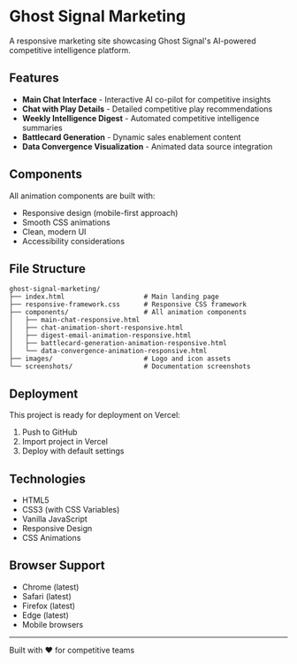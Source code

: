 # Ghost Signal Marketing

A responsive marketing site showcasing Ghost Signal's AI-powered competitive intelligence platform.

## Features

- **Main Chat Interface** - Interactive AI co-pilot for competitive insights
- **Chat with Play Details** - Detailed competitive play recommendations
- **Weekly Intelligence Digest** - Automated competitive intelligence summaries
- **Battlecard Generation** - Dynamic sales enablement content
- **Data Convergence Visualization** - Animated data source integration

## Components

All animation components are built with:
- Responsive design (mobile-first approach)
- Smooth CSS animations
- Clean, modern UI
- Accessibility considerations

## File Structure

```
ghost-signal-marketing/
├── index.html                    # Main landing page
├── responsive-framework.css      # Responsive CSS framework
├── components/                   # All animation components
│   ├── main-chat-responsive.html
│   ├── chat-animation-short-responsive.html
│   ├── digest-email-animation-responsive.html
│   ├── battlecard-generation-animation-responsive.html
│   └── data-convergence-animation-responsive.html
├── images/                       # Logo and icon assets
└── screenshots/                  # Documentation screenshots
```

## Deployment

This project is ready for deployment on Vercel:

1. Push to GitHub
2. Import project in Vercel
3. Deploy with default settings

## Technologies

- HTML5
- CSS3 (with CSS Variables)
- Vanilla JavaScript
- Responsive Design
- CSS Animations

## Browser Support

- Chrome (latest)
- Safari (latest)
- Firefox (latest)
- Edge (latest)
- Mobile browsers

---

Built with ❤️ for competitive teams